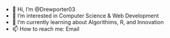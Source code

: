 - 👋 Hi, I’m @Drewporter03
- 👀 I’m interested in Computer Science & Web Development
- 🌱 I’m currently learning about Algorithims, R, and Innovation
- 📫 How to reach me: Email

<!---
Drewporter03/Drewporter03 is a ✨ special ✨ repository because its `README.md` (this file) appears on your GitHub profile.
You can click the Preview link to take a look at your changes.
--->
